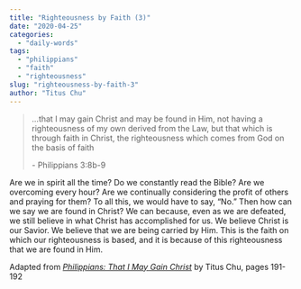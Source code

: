 ```yaml
---
title: "Righteousness by Faith (3)"
date: "2020-04-25"
categories: 
  - "daily-words"
tags: 
  - "philippians"
  - "faith"
  - "righteousness"
slug: "righteousness-by-faith-3"
author: "Titus Chu"
---
```


> ...that I may gain Christ and may be found in Him, not having a righteousness of my own derived from the Law, but that which is through faith in Christ, the righteousness which comes from God on the basis of faith
> 
> \- Philippians 3:8b-9

Are we in spirit all the time? Do we constantly read the Bible? Are we overcoming every hour? Are we continually considering the profit of others and praying for them? To all this, we would have to say, “No.” Then how can we say we are found in Christ? We can because, even as we are defeated, we still believe in what Christ has accomplished for us. We believe Christ is our Savior. We believe that we are being carried by Him. This is the faith on which our righteousness is based, and it is because of this righteousness that we are found in Him.

Adapted from _[Philippians: That I May Gain Christ](https://www.asweetsavor.org/book-philippians)_ by Titus Chu, pages 191-192
